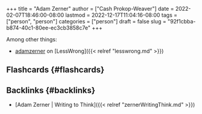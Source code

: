 +++
title = "Adam Zerner"
author = ["Cash Prokop-Weaver"]
date = 2022-02-07T18:46:00-08:00
lastmod = 2022-12-17T11:04:16-08:00
tags = ["person", "person"]
categories = ["person"]
draft = false
slug = "92f1cbba-b874-40c1-80ee-ec3cb3858c7e"
+++

Among other things:

-   [adamzerner](https://www.lesswrong.com/users/adamzerner) on [LessWrong]({{< relref "lesswrong.md" >}})


## Flashcards {#flashcards}


## Backlinks {#backlinks}

-   [Adam Zerner | Writing to Think]({{< relref "zernerWritingThink.md" >}})
